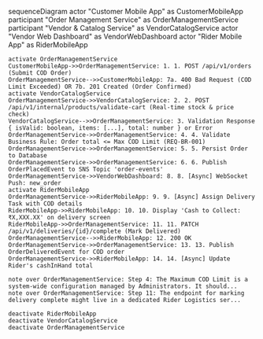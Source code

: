 sequenceDiagram
    actor "Customer Mobile App" as CustomerMobileApp
    participant "Order Management Service" as OrderManagementService
    participant "Vendor & Catalog Service" as VendorCatalogService
    actor "Vendor Web Dashboard" as VendorWebDashboard
    actor "Rider Mobile App" as RiderMobileApp

    activate OrderManagementService
    CustomerMobileApp->>OrderManagementService: 1. 1. POST /api/v1/orders (Submit COD Order)
    OrderManagementService-->>CustomerMobileApp: 7a. 400 Bad Request (COD Limit Exceeded) OR 7b. 201 Created (Order Confirmed)
    activate VendorCatalogService
    OrderManagementService->>VendorCatalogService: 2. 2. POST /api/v1/internal/products/validate-cart (Real-time stock & price check)
    VendorCatalogService-->>OrderManagementService: 3. Validation Response { isValid: boolean, items: [...], total: number } or Error
    OrderManagementService->>OrderManagementService: 4. 4. Validate Business Rule: Order total <= Max COD Limit (REQ-BR-001)
    OrderManagementService->>OrderManagementService: 5. 5. Persist Order to Database
    OrderManagementService->>OrderManagementService: 6. 6. Publish OrderPlacedEvent to SNS Topic 'order-events'
    OrderManagementService->>VendorWebDashboard: 8. 8. [Async] WebSocket Push: new_order
    activate RiderMobileApp
    OrderManagementService->>RiderMobileApp: 9. 9. [Async] Assign Delivery Task with COD details
    RiderMobileApp->>RiderMobileApp: 10. 10. Display 'Cash to Collect: ₹X,XXX.XX' on delivery screen
    RiderMobileApp->>OrderManagementService: 11. 11. PATCH /api/v1/deliveries/{id}/complete (Mark Delivered)
    OrderManagementService-->>RiderMobileApp: 12. 200 OK
    OrderManagementService->>OrderManagementService: 13. 13. Publish OrderDeliveredEvent for COD order
    OrderManagementService->>RiderMobileApp: 14. 14. [Async] Update Rider's cashInHand total

    note over OrderManagementService: Step 4: The Maximum COD Limit is a system-wide configuration managed by Administrators. It should...
    note over OrderManagementService: Step 11: The endpoint for marking delivery complete might live in a dedicated Rider Logistics ser...

    deactivate RiderMobileApp
    deactivate VendorCatalogService
    deactivate OrderManagementService
